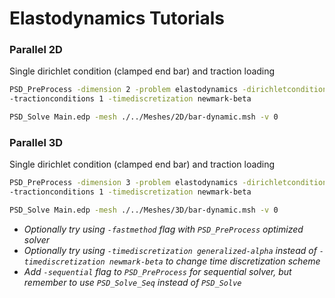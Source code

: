 # Elastodynamics Tutorials #



### Parallel 2D ###

Single dirichlet condition (clamped end bar) and traction loading

```bash
PSD_PreProcess -dimension 2 -problem elastodynamics -dirichletconditions 1 \
-tractionconditions 1 -timediscretization newmark-beta
```

```bash
PSD_Solve Main.edp -mesh ./../Meshes/2D/bar-dynamic.msh -v 0
```





### Parallel 3D ###

Single dirichlet condition (clamped end bar) and traction loading

```bash
PSD_PreProcess -dimension 3 -problem elastodynamics -dirichletconditions 1 \
-tractionconditions 1 -timediscretization newmark-beta
```

```bash
PSD_Solve Main.edp -mesh ./../Meshes/3D/bar-dynamic.msh -v 0
```



- *Optionally try using `-fastmethod` flag with `PSD_PreProcess` optimized solver*
- *Optionally try using `-timediscretization generalized-alpha` instead of `-timediscretization newmark-beta` to change time discretization scheme*
- *Add `-sequential` flag to `PSD_PreProcess` for sequential solver, but remember to use `PSD_Solve_Seq` instead of `PSD_Solve`*
